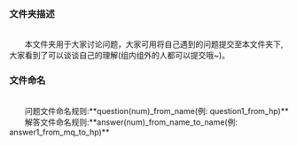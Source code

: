 <h3>文件夹描述</h3>
<br>&emsp;&emsp;本文件夹用于大家讨论问题，大家可用将自己遇到的问题提交至本文件夹下,大家看到了可以谈谈自己的理解(组内组外的人都可以提交哦~)。

<h3>文件命名</h3>
<br>&emsp;&emsp;问题文件命名规则:**question(num)_from_name(例: question1_from_hp)**
<br>&emsp;&emsp;解答文件命名规则:**answer(num)_from_name_to_name(例: answer1_from_mq_to_hp)**

